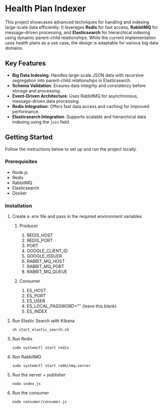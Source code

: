 # Health Plan Indexer

This project showcases advanced techniques for handling and indexing large-scale data efficiently. It leverages **Redis** for fast access, **RabbitMQ** for message-driven processing, and **Elasticsearch** for hierarchical indexing using dynamic parent-child relationships. While the current implementation uses health plans as a use case, the design is adaptable for various big data domains.

## Key Features

- **Big Data Indexing**: Handles large-scale JSON data with recursive segregation into parent-child relationships in Elasticsearch.
- **Schema Validation**: Ensures data integrity and consistency before storage and processing.
- **Event-Driven Architecture**: Uses RabbitMQ for asynchronous, message-driven data processing.
- **Redis Integration**: Offers fast data access and caching for improved performance.
- **Elasticsearch Integration**: Supports scalable and hierarchical data indexing using the `join` field.

## Getting Started

Follow the instructions below to set up and run the project locally.

### Prerequisites

- Node.js
- Redis
- RabbitMQ
- Elasticsearch
- Docker

### Installation
1. Create a .env file and pass in the required environment variables
   1. Producer
      1. REDIS_HOST
      2. REDIS_PORT
      3. PORT
      4. GOOGLE_CLIENT_ID
      5. GOOGLE_ISSUER
      6. RABBIT_MQ_HOST
      7. RABBIT_MQ_PORT
      8. RABBIT_MQ_QUEUE
   
   2. Consumer
      1. ES_HOST
      2. ES_PORT
      3. ES_USER
      4. ES_LOCAL_PASSWORD="" (leave this blank)
      5. ES_INDEX


2. Run Elastic Search with Kibana

    ```sh start_elastic_search.sh```
3. Run Redis

    ```sudo systemctl start redis```
4. Run RabbitMQ

    ```sudo systemctl start rabbitmq-server```
5. Run the server + publisher

    ```node index.js```
6. Run the consumer

    ```node consumer/consumer.js```
